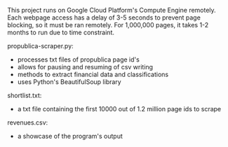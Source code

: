 This project runs on Google Cloud Platform's Compute Engine remotely.
Each webpage access has a delay of 3-5 seconds to prevent page blocking, so it must be ran remotely.
For 1,000,000 pages, it takes 1-2 months to run due to time constraint.

propublica-scraper.py:
- processes txt files of propublica page id's
- allows for pausing and resuming of csv writing
- methods to extract financial data and classifications
- uses Python's BeautifulSoup library

shortlist.txt:
- a txt file containing the first 10000 out of 1.2 million page ids to scrape

revenues.csv:
- a showcase of the program's output


